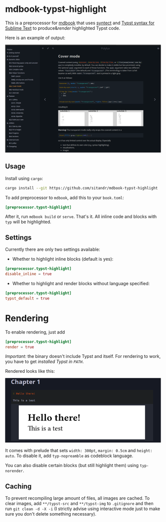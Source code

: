 # mdbook-typst-highlight

This is a preprocessor for [mdbook](https://github.com/rust-lang/mdBook) that uses [syntect](https://github.com/trishume/syntect) and [Typst syntax for Sublime Text](https://github.com/hyrious/typst-syntax-highlight/tree/main) to produce&_render_ highlighted Typst code.

Here is an example of output:

![Example of highlighting](img/image.png)

## Usage

Install using `cargo`:

```bash
cargo install --git https://github.com/sitandr/mdbook-typst-highlight
```

To add preprocessor to `mdbook`, add this to your `book.toml`:

```toml
[preprocessor.typst-highlight]
```

After it, run `mdbook build` or `serve`. That's it. All inline code and blocks with `typ` will be highlighted.

## Settings

Currently there are only two settings available: 
- Whether to highlight inline blocks (default is yes):

```toml
[preprocessor.typst-highlight]
disable_inline = true
```

- Whether to highlight and render blocks without language specified:

```toml
[preprocessor.typst-highlight]
typst_default = true
```

# Rendering

To enable rendering, just add

```toml
[preprocessor.typst-highlight]
render = true
```

_Important:_ the binary doesn't include Typst and itself. For rendering to work, you have to get _installed Typst in `PATH`_.

Rendered looks like this:

![Example](img/image_2.png)

It comes with prelude that sets `width: 300pt`, `margin: 0.5cm` and `height: auto`. To disable it, add `typ-nopreamble` as codeblock language.

You can also disable certain blocks (but still highlight them) using `typ-norender`.

## Caching

To prevent recompiling large amount of files, all images are cached. To clear images, add `**/typst-src` and `**/typst-img` to `.gitignore` and then run `git clean -d -X -i` (I strictly advise using interactive mode just to make sure you don't delete something necessary).